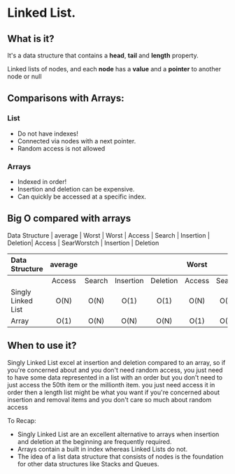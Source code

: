 # Linked List.

## What is it?

It's a data structure that contains a **head**, **tail** and **length** property.

Linked lists of nodes, and each **node** has a **value** and a **pointer** to another node or null

## Comparisons with Arrays:

### List

- Do not have indexes!
- Connected via nodes with a next pointer.
- Random access is not allowed

### Arrays

- Indexed in order!
- Insertion and deletion can be expensive.
- Can quickly be accessed at a specific index.

## Big O compared with arrays

Data Structure | average | Worst | Worst
| Access | Search | Insertion | Deletion| Access | SearWorstch | Insertion | Deletion

| Data Structure     | average |        |           |          | Worst  |        |           |          | Worst |
| :----------------- | :-----: | :----: | :-------: | :------: | :----: | :----: | :-------: | :------: | :---: |
|                    | Access  | Search | Insertion | Deletion | Access | Search | Insertion | Deletion |       |
| Singly Linked List |  O(N)   |  O(N)  |   O(1)    |   O(1)   |  O(N)  |  O(N)  |   O(1)    |   O(1)   | O(N)  |
| Array              |  O(1)   |  O(N)  |   O(N)    |   O(N)   |  O(1)  |  O(N)  |   O(N)    |   O(N)   | O(N)  |

## When to use it?

Singly Linked List excel at insertion and deletion compared to an array, so if you're concerned about and you don't need random access, you just need to have some data represented in a list with an order but you don't need to just access the 50th item or the millionth item.
you just need access it in order then a length list might be what you want if you're concerned about insertion and removal items and you don't care so much about random access

To Recap:

- Singly Linked List are an excellent alternative to arrays when insertion and deletion at the beginning are frequently required.
- Arrays contain a built in index whereas Linked Lists do not.
- The idea of a list data structure that consists of nodes is the foundation for other data structures like Stacks and Queues.

